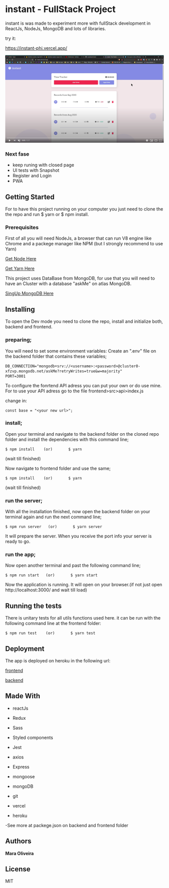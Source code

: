 # instant - FullStack Project

instant is was made to experiment more with fullStack development in ReactJs, NodeJs, MongoDB and lots of libraries.

try it:

https://instant-phi.vercel.app/


[![](https://github.com/maradelynie/instant/blob/master/video.png)](https://www.youtube.com/watch?v=UC28as3uB0k)


### Next fase

* keep runing with closed page
* UI tests with Snapshot
* Register and Login
* PWA

## Getting Started

For to have this project running on your computer you just need to clone the the repo and run $ yarn or $ npm install.

### Prerequisites

First of all you will need NodeJs, a browser that can run V8 engine like Chrome and a packege manager like NPM (but I strongly recommend to use Yarn)


[Get Node Here](https://nodejs.org/en/) 

[Get Yarn Here](https://yarnpkg.com/) 

This project uses DataBase from MongoDB, for use that you will need to have an Cluster with a database "askMe" on atlas MongoDB.

[SingUp MongoDB Here](https://cloud.mongodb.com/)


## Installing

To open the Dev mode you need to clone the repo, install and initialize both, backend and frontend.


### preparing;

You will need to set some environment variables:
Create an ".env" file on the backend folder that contains these variables;

```
DB_CONNECTION="mongodb+srv://<username>:<password>@cluster0-xfzvp.mongodb.net/askMe?retryWrites=true&w=majority"
PORT=3001
```

To configure the fonrtend API adress you can put your own or do use mine.
For to use your API adress go to the file frontend>src>api>index.js

change in:

```
const base = "<your new url>";
```

### install;

Open your terminal and navigate to the backend folder on the cloned repo folder and install the dependencies with this command line;

```
$ npm install    (or)       $ yarn 
```
(wait till finished)

Now navigate to frontend folder and use the same;

```
$ npm install    (or)       $ yarn 
```
(wait till finished)


### run the server;

With all the installation finished, now open the backend folder on your terminal again and run the next command line;

```
$ npm run server   (or)       $ yarn server
```

It will prepare the server. When you receive the port info your server is ready to go.


### run the app;

Now open another terminal and past the following command line;

```
$ npm run start   (or)       $ yarn start
```

Now the application is running. It will open on your browser.(if not just open http://localhost:3000/ and wait till load)


## Running the tests

There is unitary tests for all utils functions used here.
it can be run with the following command line at the frontend folder:

```
$ npm run test    (or)       $ yarn test
```

## Deployment

The app is deployed on heroku in the following url:


[frontend](https://instant-phi.vercel.app/) 

[backend](https://dashboard.heroku.com/apps/instant-back)


## Made With

* reactJs
* Redux
* Sass 
* Styled components 
* Jest
* axios 
* Express 
* mongoose
* mongoDB

* git
* vercel
* heroku

-See more at packege.json on backend and frontend folder

## Authors

**Mara Oliveira** 


## License

 MIT

